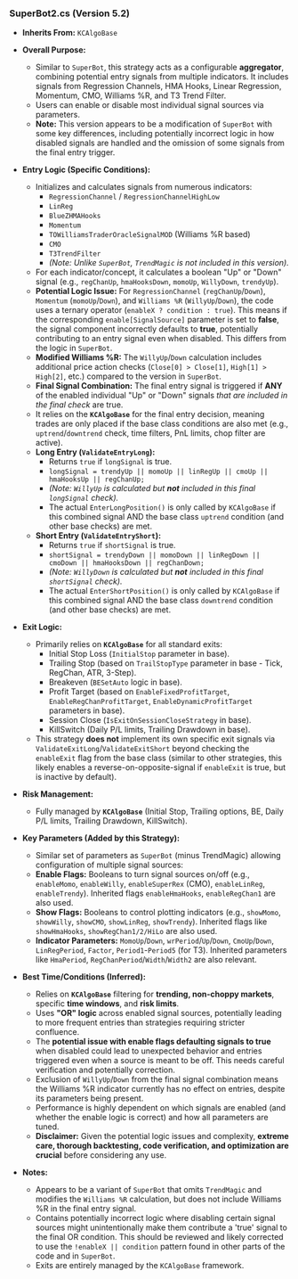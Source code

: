 ### SuperBot2.cs (Version 5.2)

*   **Inherits From:** `KCAlgoBase`

*   **Overall Purpose:**
    *   Similar to `SuperBot`, this strategy acts as a configurable **aggregator**, combining potential entry signals from multiple indicators. It includes signals from Regression Channels, HMA Hooks, Linear Regression, Momentum, CMO, Williams %R, and T3 Trend Filter.
    *   Users can enable or disable most individual signal sources via parameters.
    *   **Note:** This version appears to be a modification of `SuperBot` with some key differences, including potentially incorrect logic in how disabled signals are handled and the omission of some signals from the final entry trigger.

*   **Entry Logic (Specific Conditions):**
    *   Initializes and calculates signals from numerous indicators:
        *   `RegressionChannel` / `RegressionChannelHighLow`
        *   `LinReg`
        *   `BlueZHMAHooks`
        *   `Momentum`
        *   `TOWilliamsTraderOracleSignalMOD` (Williams %R based)
        *   `CMO`
        *   `T3TrendFilter`
        *   *(Note: Unlike `SuperBot`, `TrendMagic` is not included in this version).*
    *   For each indicator/concept, it calculates a boolean "Up" or "Down" signal (e.g., `regChanUp`, `hmaHooksDown`, `momoUp`, `WillyDown`, `trendyUp`).
    *   **Potential Logic Issue:** For `RegressionChannel` (`regChanUp`/`Down`), `Momentum` (`momoUp`/`Down`), and `Williams %R` (`WillyUp`/`Down`), the code uses a ternary operator (`enableX ? condition : true`). This means if the corresponding `enable[SignalSource]` parameter is set to **false**, the signal component incorrectly defaults to **true**, potentially contributing to an entry signal even when disabled. This differs from the logic in `SuperBot`.
    *   **Modified Williams %R:** The `WillyUp`/`Down` calculation includes additional price action checks (`Close[0] > Close[1]`, `High[1] > High[2]`, etc.) compared to the version in `SuperBot`.
    *   **Final Signal Combination:** The final entry signal is triggered if **ANY** of the enabled individual "Up" or "Down" signals *that are included in the final check* are true.
    *   It relies on the **`KCAlgoBase`** for the final entry decision, meaning trades are only placed if the base class conditions are also met (e.g., `uptrend`/`downtrend` check, time filters, PnL limits, chop filter are active).
    *   **Long Entry (`ValidateEntryLong`):**
        *   Returns `true` if `longSignal` is true.
        *   `longSignal = trendyUp || momoUp || linRegUp || cmoUp || hmaHooksUp || regChanUp;`
        *   *(Note: `WillyUp` is calculated but **not** included in this final `longSignal` check).*
        *   The actual `EnterLongPosition()` is only called by `KCAlgoBase` if this combined signal AND the base class `uptrend` condition (and other base checks) are met.
    *   **Short Entry (`ValidateEntryShort`):**
        *   Returns `true` if `shortSignal` is true.
        *   `shortSignal = trendyDown || momoDown || linRegDown || cmoDown || hmaHooksDown || regChanDown;`
        *   *(Note: `WillyDown` is calculated but **not** included in this final `shortSignal` check).*
        *   The actual `EnterShortPosition()` is only called by `KCAlgoBase` if this combined signal AND the base class `downtrend` condition (and other base checks) are met.

*   **Exit Logic:**
    *   Primarily relies on **`KCAlgoBase`** for all standard exits:
        *   Initial Stop Loss (`InitialStop` parameter in base).
        *   Trailing Stop (based on `TrailStopType` parameter in base - Tick, RegChan, ATR, 3-Step).
        *   Breakeven (`BESetAuto` logic in base).
        *   Profit Target (based on `EnableFixedProfitTarget`, `EnableRegChanProfitTarget`, `EnableDynamicProfitTarget` parameters in base).
        *   Session Close (`IsExitOnSessionCloseStrategy` in base).
        *   KillSwitch (Daily P/L limits, Trailing Drawdown in base).
    *   This strategy **does not** implement its own specific exit signals via `ValidateExitLong`/`ValidateExitShort` beyond checking the `enableExit` flag from the base class (similar to other strategies, this likely enables a reverse-on-opposite-signal if `enableExit` is true, but is inactive by default).

*   **Risk Management:**
    *   Fully managed by **`KCAlgoBase`** (Initial Stop, Trailing options, BE, Daily P/L limits, Trailing Drawdown, KillSwitch).

*   **Key Parameters (Added by this Strategy):**
    *   Similar set of parameters as `SuperBot` (minus TrendMagic) allowing configuration of multiple signal sources:
    *   **Enable Flags:** Booleans to turn signal sources on/off (e.g., `enableMomo`, `enableWilly`, `enableSuperRex` (CMO), `enableLinReg`, `enableTrendy`). Inherited flags `enableHmaHooks`, `enableRegChan1` are also used.
    *   **Show Flags:** Booleans to control plotting indicators (e.g., `showMomo`, `showWilly`, `showCMO`, `showLinReg`, `showTrendy`). Inherited flags like `showHmaHooks`, `showRegChan1/2/HiLo` are also used.
    *   **Indicator Parameters:** `MomoUp`/`Down`, `wrPeriod`/`Up`/`Down`, `CmoUp`/`Down`, `LinRegPeriod`, `Factor`, `Period1`-`Period5` (for T3). Inherited parameters like `HmaPeriod`, `RegChanPeriod`/`Width`/`Width2` are also relevant.

*   **Best Time/Conditions (Inferred):**
    *   Relies on **`KCAlgoBase`** filtering for **trending, non-choppy markets**, specific **time windows**, and **risk limits**.
    *   Uses **"OR" logic** across enabled signal sources, potentially leading to more frequent entries than strategies requiring stricter confluence.
    *   The **potential issue with enable flags defaulting signals to true** when disabled could lead to unexpected behavior and entries triggered even when a source is meant to be off. This needs careful verification and potentially correction.
    *   Exclusion of `WillyUp`/`Down` from the final signal combination means the Williams %R indicator currently has no effect on entries, despite its parameters being present.
    *   Performance is highly dependent on which signals are enabled (and whether the enable logic is correct) and how all parameters are tuned.
    *   **Disclaimer:** Given the potential logic issues and complexity, **extreme care, thorough backtesting, code verification, and optimization are crucial** before considering any use.

*   **Notes:**
    *   Appears to be a variant of `SuperBot` that omits `TrendMagic` and modifies the `Williams %R` calculation, but does not include Williams %R in the final entry signal.
    *   Contains potentially incorrect logic where disabling certain signal sources might unintentionally make them contribute a 'true' signal to the final OR condition. This should be reviewed and likely corrected to use the `!enableX || condition` pattern found in other parts of the code and in `SuperBot`.
    *   Exits are entirely managed by the `KCAlgoBase` framework.
